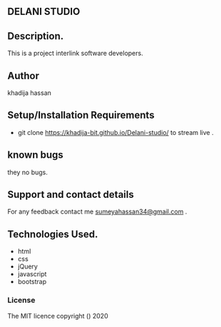 ## DELANI STUDIO

## Description.
This is a project interlink software developers. 
## Author
khadija hassan
## Setup/Installation Requirements
* git clone https://khadija-bit.github.io/Delani-studio/ to stream live .
## known bugs
they no bugs.
## Support and contact details
For any feedback contact me sumeyahassan34@gmail.com .


## Technologies Used.
* html
* css 
* jQuery
* javascript
* bootstrap
### License
The MIT licence copyright () 2020


